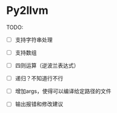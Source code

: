# Py2llvm

TODO:

- [ ] 支持字符串处理

- [ ] 支持数组

- [ ] 四则运算（逆波兰表达式）

- [ ] 递归？不知道行不行

- [ ] 增加args，使得可以编译给定路径的文件

- [ ] 输出报错和修改建议
